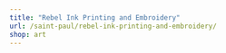```yaml
---
title: "Rebel Ink Printing and Embroidery"
url: /saint-paul/rebel-ink-printing-and-embroidery/
shop: art
---
```

